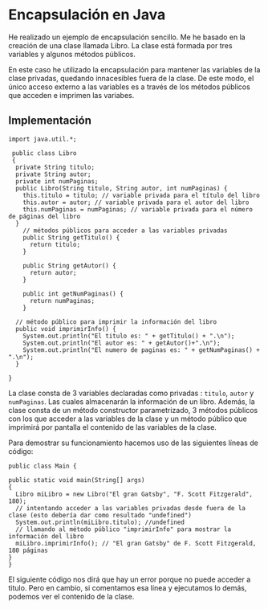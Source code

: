 # Encapsulación en Java
He realizado un ejemplo de encapsulación sencillo. Me he basado en la creación de una clase llamada Libro. La clase está formada por tres variables
y algunos métodos públicos.

En este caso he utilizado la encapsulación para mantener las variables de la clase privadas, quedando innacesibles fuera de la clase. De este modo,
el único acceso externo a las variables es a través de los métodos públicos que acceden e imprimen las variabes.

## Implementación

```
import java.util.*;

 public class Libro 
 {
  private String titulo;
  private String autor;
  private int numPaginas;
  public Libro(String titulo, String autor, int numPaginas) {
    this.titulo = titulo; // variable privada para el título del libro
    this.autor = autor; // variable privada para el autor del libro
    this.numPaginas = numPaginas; // variable privada para el número de páginas del libro
  }
    // métodos públicos para acceder a las variables privadas
    public String getTitulo() {
      return titulo;
    }
    
    public String getAutor() {
      return autor;
    }
    
    public int getNumPaginas() {
      return numPaginas;
    }
  
  // método público para imprimir la información del libro
  public void imprimirInfo() {
    System.out.println("El titulo es: " + getTitulo() + ".\n");
    System.out.println("El autor es: " + getAutor()+".\n");
    System.out.println("El numero de paginas es: " + getNumPaginas() + ".\n");
  }

}
```

La clase consta de 3 variables declaradas como privadas : `titulo`, `autor` y `numPaginas`. Las cuales almacenarán la información de un libro.
Además, la clase consta de un método constructor parametrizado, 3 métodos públicos con los que acceder a las variables de la clase y un método público que imprimirá por
pantalla el contenido de las variables de la clase.


Para demostrar su funcionamiento hacemos uso de las siguientes líneas de código:

```
public class Main {
    
public static void main(String[] args)
{
  Libro miLibro = new Libro("El gran Gatsby", "F. Scott Fitzgerald", 180);
  // intentando acceder a las variables privadas desde fuera de la clase (esto debería dar como resultado "undefined")
  System.out.println(miLibro.titulo); //undefined
  // llamando al método público "imprimirInfo" para mostrar la información del libro
  miLibro.imprimirInfo(); // "El gran Gatsby" de F. Scott Fitzgerald, 180 páginas
}
}
```

El siguiente código nos dirá que hay un error porque no puede acceder a titulo. Pero en cambio, si comentamos esa línea y ejecutamos lo demás, podemos ver el contenido
de la clase.
